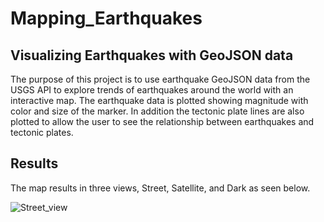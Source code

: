 # Mapping_Earthquakes

## Visualizing Earthquakes with GeoJSON data

The purpose of this project is to use earthquake GeoJSON data from the USGS API to explore trends of earthquakes around the world with an interactive map. The earthquake data is plotted showing magnitude with color and size of the marker. In addition the tectonic plate lines are also plotted to allow the user to see the relationship between earthquakes and tectonic plates.

## Results
The map results in three views, Street, Satellite, and Dark as seen below. 

![Street_view](https://user-images.githubusercontent.com/67808057/167064922-fe5fda2e-7588-4292-9d0d-8d4dbd468f85.png)

